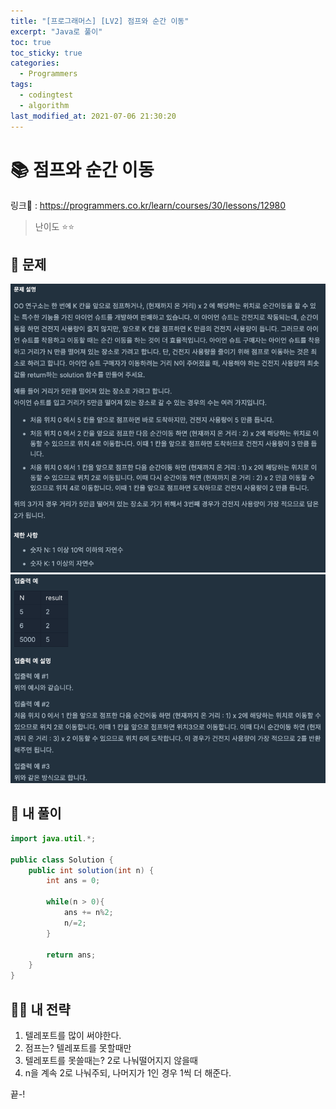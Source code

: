 ```yaml
---
title: "[프로그래머스] [LV2] 점프와 순간 이동"
excerpt: "Java로 풀이"
toc: true
toc_sticky: true
categories:
  - Programmers
tags:
  - codingtest
  - algorithm
last_modified_at: 2021-07-06 21:30:20
---
```


# 📚 점프와 순간 이동
  
링크📎 : <https://programmers.co.kr/learn/courses/30/lessons/12980>  
  
>난이도 ⭐️⭐️
  
## 📖 문제    
  
![이미지](/assets/images/Programmers/Lv2/prob45/45-1.png)
![이미지](/assets/images/Programmers/Lv2/prob45/45-2.png)

## 📝 내 풀이  
  
```java  
import java.util.*;

public class Solution {
    public int solution(int n) {
        int ans = 0;
        
        while(n > 0){
            ans += n%2;
            n/=2;
        }
        
        return ans;
    }
}
``` 
  
## 👊🏻 내 전략 
  
1. 텔레포트를 많이 써야한다.  
2. 점프는? 텔레포트를 못할때만  
3. 텔레포트를 못쓸때는? 2로 나눠떨어지지 않을때  
4. n을 계속 2로 나눠주되, 나머지가 1인 경우 1씩 더 해준다.  
  
끝-!
